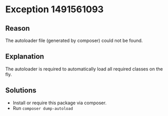 # Exception 1491561093

## Reason

The autoloader file (generated by composer) could not be found.

## Explanation

The autoloader is required to automatically load all required classes on the fly.

## Solutions

* Install or require this package via composer.
* Run `composer dump-autoload`
